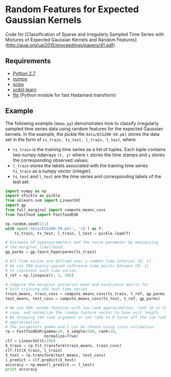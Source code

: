 # Random Features for Expected Gaussian Kernels

Code for [Classification of Sparse and Irregularly Sampled Time Series with
Mixtures of Expected Gaussian Kernels and Random Features]
(http://auai.org/uai2015/proceedings/papers/41.pdf).

## Requirements

* [Python 2.7](https://www.python.org/downloads/)
* [numpy](http://www.numpy.org/)
* [scipy](https://www.scipy.org/)
* [scikit-learn](http://scikit-learn.org/)
* [fht](https://pypi.python.org/pypi/fht)
  (Python module for fast Hadamard transform)

## Example

The following example (`demo.py`) demonstrates how to classify
irregularly sampled time series data using random features for
the expected Gaussian kernels.
In the example, the pickle file `data/ECG200-50.pkl`
stores the data set in the form of `ts_train, ts_test, l_train, l_test`,
where

* `ts_train` is the training time series as a list of tuples.
  Each tuple contains two numpy ndarrays `(t, y)`
  where `t` stores the time stamps and `y` stores the corresponding
  observed values.
* `l_train` stores the labels associated with the training time series
  `ts_train` as a numpy vector (integer).
* `ts_test` and `l_test` are the time series and corresponding labels
  of the test set.

```python
import numpy as np
import cPickle as pickle
from sklearn.svm import LinearSVC
import gp
from full_marginal import compute_means_covs
from fastfood import FastfoodEGK

np.random.seed(111)
with open('data/ECG200-50.pkl', 'rb') as f:
    ts_train, ts_test, l_train, l_test = pickle.load(f)

# Estimate GP hyperparameters and the noise parameter by maximizing
# the marginal likelihood.
gp_parms = gp.learn_hyperparms(ts_train)

# All time series are defined over a common time interval [0, 1].
# We use 300 evenly-spaced reference time points between [0, 1]
# to represent each time series.
t_ref = np.linspace(0, 1, 300)

# Compute the marginal posterior mean and covariance matrix for
# both training and test time series
train_means, train_covs = compute_means_covs(ts_train, t_ref, gp_parms)
test_means, test_covs = compute_means_covs(ts_test, t_ref, gp_parms)

# We use 500 random features with low-rank approximation, rank 10 in this
# case, and normalize the random feature vector to have unit length.
# By dropping the rank argument or set rank to 0 turns off the low rank
# approximation.
# The parameters gamma and C can be chosen using cross validation.
rp = FastfoodEGK(gamma=20, n_sample=500, rank=10,
                 normalize=True)
clf = LinearSVC(C=100)
X_train = rp.fit_transform(train_means, train_covs)
clf.fit(X_train, l_train)
X_test = rp.transform(test_means, test_covs)
l_predict = clf.predict(X_test)
accuracy = np.mean(l_predict == l_test)
print accuracy
```
